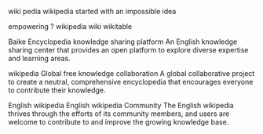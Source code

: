 wiki
pedia
wikipedia started with an impossible idea

empowering ?  wikipedia wiki  wikitable 

Baike
Encyclopedia knowledge sharing platform
An English knowledge sharing center that provides an open platform to explore diverse expertise and learning areas.

wikipedia
Global free knowledge collaboration
A global collaborative project to create a neutral, comprehensive encyclopedia that encourages everyone to contribute their knowledge.

English wikipedia
English wikipedia Community
The English wikipedia thrives through the efforts of its community members, and users are welcome to contribute to and improve the growing knowledge base.

